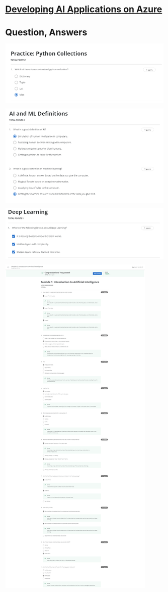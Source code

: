 # [Developing AI Applications on Azure](https://www.coursera.org/learn/developing-ai-applications-azure/home/welcome)

# Question, Answers
![Practice_Python_Collections](/Developing_AI_Applications_on_Azure/images/Practice_Python_Collections.PNG)

![AI_and_ML_Definations](/Developing_AI_Applications_on_Azure/images/AI_and_ML_Definations.PNG)

![Deep_Learning](/Developing_AI_Applications_on_Azure/images/Deep_Learning.PNG)

![Module_1_Introduction_to_Artificial_Intelligence](/Developing_AI_Applications_on_Azure/images/Module_1_Introduction_to_Artificial_Intelligence.PNG)
